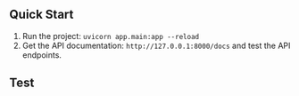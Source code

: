 
## Quick Start
1. Run the project: `uvicorn app.main:app --reload`
2. Get the API documentation: `http://127.0.0.1:8000/docs` and test the API endpoints.


## Test